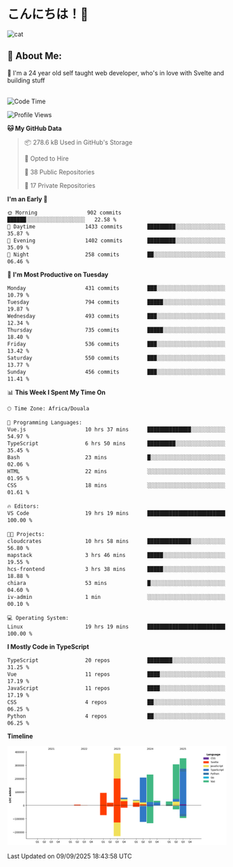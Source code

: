 

# こんにちは！🙂  
![cat](https://github.com/michaelnji/michaelnji/assets/73862378/606e99e9-2c18-4853-8722-991e4af8eae6)

## 💫 About Me:
🙂 I'm a 24 year old self taught web developer, who's in love with Svelte and building stuff <br><br>

<!--START_SECTION:waka-->
![Code Time](http://img.shields.io/badge/Code%20Time-1%2C377%20hrs%2057%20mins-blue)

![Profile Views](http://img.shields.io/badge/Profile%20Views-0-blue)

**🐱 My GitHub Data** 

> 📦 278.6 kB Used in GitHub's Storage 
 > 
> 💼 Opted to Hire
 > 
> 📜 38 Public Repositories 
 > 
> 🔑 17 Private Repositories 
 > 
**I'm an Early 🐤** 

```text
🌞 Morning                902 commits         ██████░░░░░░░░░░░░░░░░░░░   22.58 % 
🌆 Daytime                1433 commits        █████████░░░░░░░░░░░░░░░░   35.87 % 
🌃 Evening                1402 commits        █████████░░░░░░░░░░░░░░░░   35.09 % 
🌙 Night                  258 commits         ██░░░░░░░░░░░░░░░░░░░░░░░   06.46 % 
```
📅 **I'm Most Productive on Tuesday** 

```text
Monday                   431 commits         ███░░░░░░░░░░░░░░░░░░░░░░   10.79 % 
Tuesday                  794 commits         █████░░░░░░░░░░░░░░░░░░░░   19.87 % 
Wednesday                493 commits         ███░░░░░░░░░░░░░░░░░░░░░░   12.34 % 
Thursday                 735 commits         █████░░░░░░░░░░░░░░░░░░░░   18.40 % 
Friday                   536 commits         ███░░░░░░░░░░░░░░░░░░░░░░   13.42 % 
Saturday                 550 commits         ███░░░░░░░░░░░░░░░░░░░░░░   13.77 % 
Sunday                   456 commits         ███░░░░░░░░░░░░░░░░░░░░░░   11.41 % 
```


📊 **This Week I Spent My Time On** 

```text
🕑︎ Time Zone: Africa/Douala

💬 Programming Languages: 
Vue.js                   10 hrs 37 mins      ██████████████░░░░░░░░░░░   54.97 % 
TypeScript               6 hrs 50 mins       █████████░░░░░░░░░░░░░░░░   35.45 % 
Bash                     23 mins             █░░░░░░░░░░░░░░░░░░░░░░░░   02.06 % 
HTML                     22 mins             ░░░░░░░░░░░░░░░░░░░░░░░░░   01.95 % 
CSS                      18 mins             ░░░░░░░░░░░░░░░░░░░░░░░░░   01.61 % 

🔥 Editors: 
VS Code                  19 hrs 19 mins      █████████████████████████   100.00 % 

🐱‍💻 Projects: 
cloudcrates              10 hrs 58 mins      ██████████████░░░░░░░░░░░   56.80 % 
mapstack                 3 hrs 46 mins       █████░░░░░░░░░░░░░░░░░░░░   19.55 % 
hcs-frontend             3 hrs 38 mins       █████░░░░░░░░░░░░░░░░░░░░   18.88 % 
chiara                   53 mins             █░░░░░░░░░░░░░░░░░░░░░░░░   04.60 % 
iv-admin                 1 min               ░░░░░░░░░░░░░░░░░░░░░░░░░   00.10 % 

💻 Operating System: 
Linux                    19 hrs 19 mins      █████████████████████████   100.00 % 
```

**I Mostly Code in TypeScript** 

```text
TypeScript               20 repos            ████████░░░░░░░░░░░░░░░░░   31.25 % 
Vue                      11 repos            ████░░░░░░░░░░░░░░░░░░░░░   17.19 % 
JavaScript               11 repos            ████░░░░░░░░░░░░░░░░░░░░░   17.19 % 
CSS                      4 repos             ██░░░░░░░░░░░░░░░░░░░░░░░   06.25 % 
Python                   4 repos             ██░░░░░░░░░░░░░░░░░░░░░░░   06.25 % 
```



**Timeline**

![Lines of Code chart](https://raw.githubusercontent.com/michaelnji/michaelnji/main/assets/bar_graph.png)


 Last Updated on 09/09/2025 18:43:58 UTC
<!--END_SECTION:waka-->
